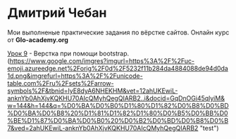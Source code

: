 # Дмитрий Чебан

Мои выполненые практические задания по вёрстке сайтов. Онлайн курс от **Glo-academy.org**
  
[Урок 9](https://favorituser.github.io/practic_work_1/ "Описание") - Верстка при помощи bootstrap. (https://www.google.com/imgres?imgurl=https%3A%2F%2Fuc-emoji.azureedge.net%2Forig%2F0d%2F5232f11b284da4884088de94d0da1d.png&imgrefurl=https%3A%2F%2Funicode-table.com%2Fru%2Fsets%2Farrow-symbols%2F&tbnid=IyE8dyA6NHEKHM&vet=12ahUKEwiL-anknYb0AhXjvKQKHU70AIcQMyhQegQIARB2..i&docid=GqDnOGi45qlyiM&w=144&h=144&q=%D0%BA%D0%B0%D1%80%D1%82%D0%B8%D0%BD%D0%BA%D0%B8%20%D1%81%D1%82%D1%80%D0%B5%D0%BB%D0%BE%D1%87%D0%BA%D0%B0%20%D0%B2%D0%BD%D0%B8%D0%B7&ved=2ahUKEwiL-anknYb0AhXjvKQKHU70AIcQMyhQegQIARB2 "test")
